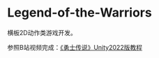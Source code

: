 # Legend-of-the-Warriors
横板2D动作类游戏开发。

参照B站视频完成：[《勇士传说》Unity2022版教程](https://www.bilibili.com/video/BV1zY411B7KH/?spm_id_from=333.999.0.0)
